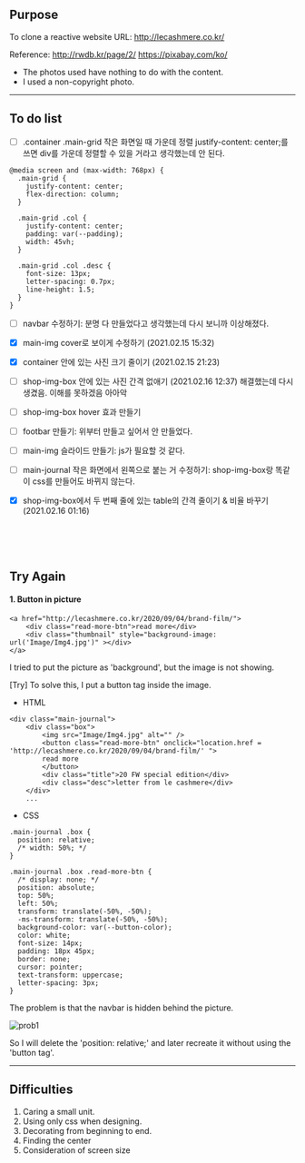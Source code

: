 ## Purpose

To clone a reactive website
URL: http://lecashmere.co.kr/

Reference:
http://rwdb.kr/page/2/
https://pixabay.com/ko/

- The photos used have nothing to do with the content.
- I used a non-copyright photo.

---

## To do list

- [ ] .container .main-grid 작은 화면일 때 가운데 정렬
      justify-content: center;를 쓰면 div를 가운데 정렬할 수 있을 거라고 생각했는데 안 된다.

```
@media screen and (max-width: 768px) {
  .main-grid {
    justify-content: center;
    flex-direction: column;
  }

  .main-grid .col {
    justify-content: center;
    padding: var(--padding);
    width: 45vh;
  }

  .main-grid .col .desc {
    font-size: 13px;
    letter-spacing: 0.7px;
    line-height: 1.5;
  }
}
```

- [ ] navbar 수정하기:
      분명 다 만들었다고 생각했는데 다시 보니까 이상해졌다.
- [x] main-img cover로 보이게 수정하기 (2021.02.15 15:32)
- [x] container 안에 있는 사진 크기 줄이기 (2021.02.15 21:23)
- [ ] shop-img-box 안에 있는 사진 간격 없애기 (2021.02.16 12:37)
      해결했는데 다시 생겼음. 이해를 못하겠음 아아악
- [ ] shop-img-box hover 효과 만들기
- [ ] footbar 만들기:
      위부터 만들고 싶어서 안 만들었다.
- [ ] main-img 슬라이드 만들기:
      js가 필요할 것 같다.

- [ ] main-journal 작은 화면에서 왼쪽으로 붙는 거 수정하기: shop-img-box랑 똑같이 css를 만들어도 바뀌지 않는다.

- [x] shop-img-box에서 두 번째 줄에 있는 table의 간격 줄이기 & 비율 바꾸기 (2021.02.16 01:16)

<br>
<br>
<br>

## Try Again

#### 1. Button in picture

```
<a href="http://lecashmere.co.kr/2020/09/04/brand-film/">
    <div class="read-more-btn">read more</div>
    <div class="thumbnail" style="background-image: url('Image/Img4.jpg')" ></div>
</a>
```

I tried to put the picture as 'background', but the image is not showing.

[Try] To solve this, I put a button tag inside the image.

- HTML

```
<div class="main-journal">
    <div class="box">
        <img src="Image/Img4.jpg" alt="" />
        <button class="read-more-btn" onclick="location.href = 'http://lecashmere.co.kr/2020/09/04/brand-film/' ">
        read more
        </button>
        <div class="title">20 FW special edition</div>
        <div class="desc">letter from le cashmere</div>
    </div>
    ...
```

- CSS

```
.main-journal .box {
  position: relative;
  /* width: 50%; */
}

.main-journal .box .read-more-btn {
  /* display: none; */
  position: absolute;
  top: 50%;
  left: 50%;
  transform: translate(-50%, -50%);
  -ms-transform: translate(-50%, -50%);
  background-color: var(--button-color);
  color: white;
  font-size: 14px;
  padding: 18px 45px;
  border: none;
  cursor: pointer;
  text-transform: uppercase;
  letter-spacing: 3px;
}
```

The problem is that the navbar is hidden behind the picture.

![prob1](https://user-images.githubusercontent.com/64337152/107729378-17cd7580-6d34-11eb-9229-8cc053e9945e.png)

So I will delete the 'position: relative;' and later recreate it without using the 'button tag'.

---

## Difficulties

1. Caring a small unit.
2. Using only css when designing.
3. Decorating from beginning to end.
4. Finding the center
5. Consideration of screen size

